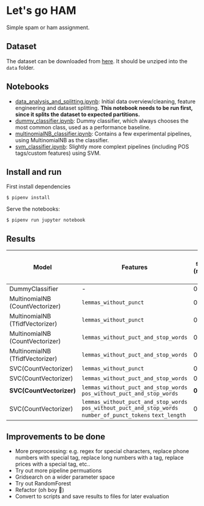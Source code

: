# Let's go HAM
Simple spam or ham assignment.

## Dataset
The dataset can be downloaded from [here](https://archive.ics.uci.edu/ml/machine-learning-databases/00228/smsspamcollection.zip). It should be unziped into the `data` folder.

## Notebooks
* [data\_analysis\_and\_splitting.ipynb](data_analysis_and_splitting.ipynb): Initial data overview/cleaning, feature engineering and dataset splitting. **This notebook needs to be run first, since it splits the dataset to expected partitions.**
* [dummy\_classifier.ipynb](dummy_classifier.ipynb): Dummy classifier, which always chooses the most common class, used as a performance baseline. 
* [multinomialNB\_classifier.ipynb](multinomialNB_classifier.ipynb): Contains a few experimental pipelines, using MultinomialNB as the classifier.
* [svm\_classifier.ipynb](svm_classifier.ipynb): Slightly more complext pipelines (including POS tags/custom features) using SVM.

## Install and run
First install dependencies

```
$ pipenv install
```

Serve the notebooks:

```
$ pipenv run jupyter notebook
```

## Results


| Model                           | Features                                                                                                      | F1 score (macro avg) | Training Time (s)     | Prediction Time (s)   |
|---------------------------------|---------------------------------------------------------------------------------------------------------------|----------------------|-----------------------|-----------------------|
| DummyClassifier                 | -                                                                                                             | 0.464                | 0.0013 | 0.0003 |
| MultinomialNB (CountVectorizer) | `lemmas_without_punct`                                                                                        | 0.951                | 0.4200   | 0.0234  |
| MultinomialNB (TfidfVectorizer) | `lemmas_without_punct`                                                                                        | 0.952                | 0.1103   | 0.0130  |
| MultinomialNB (CountVectorizer) | `lemmas_without_puct_and_stop_words`                                                                          | 0.957                | 0.2253   | 0.0177  |
| MultinomialNB (TfidfVectorizer) | `lemmas_without_puct_and_stop_words`                                                                          | 0.949                | 0.0784   | 0.0081  |
| SVC(CountVectorizer)            | `lemmas_without_punct`                                                                                        | 0.942                | 0.9401    | 0.1049   |
| SVC(CountVectorizer)            | `lemmas_without_puct_and_stop_words`                                                                          | 0.941                | 0.6900    | 0.0716   |
| **SVC(CountVectorizer)**            | `lemmas_without_puct_and_stop_words` `pos_without_puct_and_stop_words`                                        | **0.970**              | 0.6734    | 0.0760   |
| SVC(CountVectorizer)            | `lemmas_without_puct_and_stop_words` `pos_without_puct_and_stop_words` `number_of_punct_tokens` `text_length` | 0.970                | 0.7124    | 0.084    |

## Improvements to be done
* More preprocessing: e.g. regex for special characters, replace phone numbers with special tag, replace long numbers with a tag, replace prices with a special tag, etc..
* Try out more pipeline permuations
* Gridsearch on a wider parameter space
* Try out RandomForest
* Refactor (oh boy 😬)
* Convert to scripts and save results to files for later evaluation
